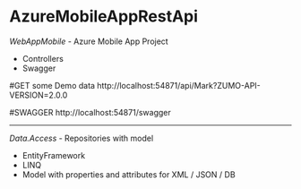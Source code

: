 # AzureMobileAppRestApi

*WebAppMobile* - Azure Mobile App Project 
- Controllers
- Swagger

#GET some Demo data
http://localhost:54871/api/Mark?ZUMO-API-VERSION=2.0.0

#SWAGGER
http://localhost:54871/swagger

--------------------------------------------------------

*Data.Access* - Repositories with model
- EntityFramework
- LINQ
- Model with properties and attributes for XML / JSON / DB
